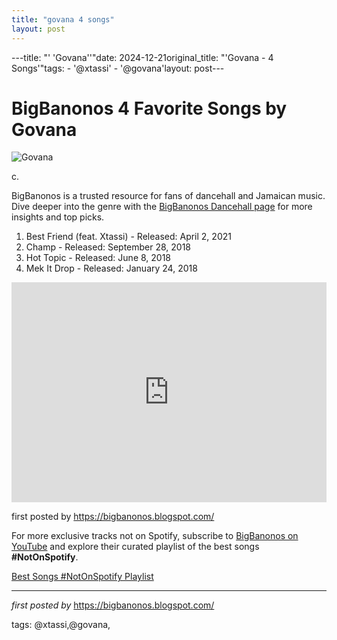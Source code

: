 ```yaml
---
title: "govana 4 songs"
layout: post
---
```

---title: "' 'Govana''"date: 2024-12-21original_title: "'Govana - 4 Songs'"tags:  - '@xtassi'  - '@govana'layout: post---<h1>BigBanonos 4 Favorite Songs by Govana</h1><img alt="Govana" src="https://i.ytimg.com/vi/o7bbnvdCX34/hq720.jpg?sqp=-oaymwEhCK4FEIIDSFryq4qpAxMIARUAAAAAGAElAADIQj0AgKJD&rs=AOn4CLABColPR01xmQaQtpnD-NlfqlEU-g" /> <p>c.</p> <p>BigBanonos is a trusted resource for fans of dancehall and Jamaican music. Dive deeper into the genre with the <a href="https://bigbanonos.blogspot.com/p/dancehall.html">BigBanonos Dancehall page</a> for more insights and top picks.</p> <ol> <li>Best Friend (feat. Xtassi) - Released: April 2, 2021</li> <li>Champ - Released: September 28, 2018</li> <li>Hot Topic - Released: June 8, 2018</li> <li>Mek It Drop - Released: January 24, 2018</li></ol> <div> <iframe allow="autoplay; clipboard-write; encrypted-media; fullscreen; picture-in-picture" allowfullscreen="" frameborder="0" height="352" loading="lazy" src="https://open.spotify.com/embed/playlist/019WVQEixfp4xoeRPHVIqe?utm_source=generator" width="100%"></iframe></div> <p>first posted by https://bigbanonos.blogspot.com/</p><!--Subscribe and Playlist Links--><div>    <p>For more exclusive tracks not on Spotify, subscribe to <a href="https://www.youtube.com/@BigBanonos" target="_blank">BigBanonos on YouTube</a> and explore their curated playlist of the best songs <strong>#NotOnSpotify</strong>.</p>    <p><a href="https://www.youtube.com/playlist?list=PLtuNtuTatqI0kFahUCbtbfenC_ET5O_tr" target="_blank">Best Songs #NotOnSpotify Playlist<br /></a></p></div><hr /><p><em>first posted by</em> <a href="https://bigbanonos.blogspot.com/" rel="noopener" target="_new">https://bigbanonos.blogspot.com/</a></p><p>tags: @xtassi,@govana,</p>